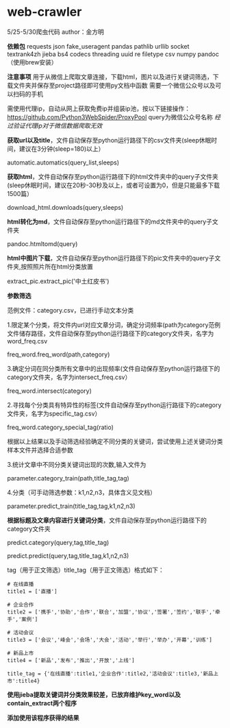 # web-crawler
5/25-5/30爬虫代码
author：金方明

**依赖包**
requests
json
fake_useragent
pandas 
pathlib 
urllib
socket
textrank4zh
jieba 
bs4 
codecs
threading
uuid
re
filetype
csv
numpy
pandoc（使用brew安装）

**注意事项**
用于从微信上爬取文章连接，下载html，图片以及进行关键词筛选，下载文件夹并保存至project路径即可使用py文档中函数
需要一个微信公众号以及可以扫码的手机

需使用代理ip，自动从网上获取免费ip并组装ip池，按以下链接操作：https://github.com/Python3WebSpider/ProxyPool
query为微信公众号名称
*经过验证代理ip对于微信数据爬取无效*

**获取url以及title**，文件自动保存至python运行路径下的csv文件夹(sleep休眠时间，建议在3分钟(sleep=180)以上）

automatic.automatics(query_list,sleeps)

**获取html**，文件自动保存至python运行路径下的html文件夹中的query子文件夹(sleep休眠时间，建议在20秒-30秒及以上，或者可设置为0，但是只能最多下载1500篇）

download_html.downloads(query,sleeps)

**html转化为md**，文件自动保存至python运行路径下的md文件夹中的query子文件夹

pandoc.htmltomd(query)

**html中图片下载**，文件自动保存至python运行路径下的pic文件夹中的query子文件夹,按照照片所在html分类放置

extract_pic.extract_pic('中土红皮书')

**参数筛选**

范例文件：category.csv，已进行手动文本分类

1.限定某个分类，将文件内url对应文章分词，确定分词频率(path为category范例文件储存路径，文件自动保存至python运行路径下的category文件夹，名字为word_freq.csv

freq_word.freq_word(path,category) 

3.确定分词在同分类所有文章中的出现频率(文件自动保存至python运行路径下的category文件夹，名字为intersect_freq.csv）

freq_word.intersect(category)

2.寻找每个分类具有特异性的标签(文件自动保存至python运行路径下的category文件夹，名字为specific_tag.csv）

freq_word.category_special_tag(ratio)

根据以上结果以及手动筛选经验确定不同分类的关键词，尝试使用上述关键词分类样本文件并选择合适参数

3.统计文章中不同分类关键词出现的次数,输入文件为

parameter.category_train(path,title_tag,tag)

4.分类（可手动筛选参数：k1,n2,n3，具体含义见文档）

parameter.predict_train(title_tag,tag,k1,n2,n3)

**根据标题及文章内容进行关键词分类**，文件自动保存至python运行路径下的category文件夹

predict.category(query,tag,title_tag)

predict.predict(query,tag,title_tag,k1,n2,n3)

tag（用于正文筛选）title_tag（用于正文筛选）格式如下：

    # 在线直播
    title1 = ['直播']
    
    # 企业合作
    title2 = ['携手','协助','合作','联合','加盟','协议','签署','签约','联手','牵手','案例']
    
    # 活动会议
    title3 = ['会议','峰会','会场','大会','活动','举行','举办','开幕','训练']
    
    # 新品上市
    title4 = ['新品','发布','推出','开放','上线']
    
    title_tag = {'在线直播':title1,'企业合作':title2,'活动会议':title3,'新品上市':title4}

**使用jieba提取关键词并分类效果较差，已放弃维护key_word以及contain_extract两个程序**

**添加使用该程序获得的结果**
